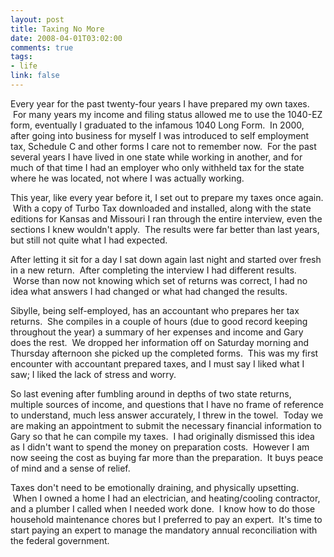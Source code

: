 ```yaml
--- 
layout: post
title: Taxing No More
date: 2008-04-01T03:02:00
comments: true
tags:
- life
link: false
---
```

Every year for the past twenty-four years I have prepared my own taxes.  For many years my income and filing status allowed me to use the 1040-EZ form, eventually I graduated to the infamous 1040 Long Form.  In 2000, after going into business for myself I was introduced to self employment tax, Schedule C and other forms I care not to remember now.  For the past several years I have lived in one state while working in another, and for much of that time I had an employer who only withheld tax for the state where he was located, not where I was actually working.

This year, like every year before it, I set out to prepare my taxes once again.  With a copy of Turbo Tax downloaded and installed, along with the state editions for Kansas and Missouri I ran through the entire interview, even the sections I knew wouldn't apply.  The results were far better than last years, but still not quite what I had expected.

After letting it sit for a day I sat down again last night and started over fresh in a new return.  After completing the interview I had different results.  Worse than now not knowing which set of returns was correct, I had no idea what answers I had changed or what had changed the results.

Sibylle, being self-employed, has an accountant who prepares her tax returns.  She compiles in a couple of hours (due to good record keeping throughout the year) a summary of her expenses and income and Gary does the rest.  We dropped her information off on Saturday morning and Thursday afternoon she picked up the completed forms.  This was my first encounter with accountant prepared taxes, and I must say I liked what I saw; I liked the lack of stress and worry.

So last evening after fumbling around in depths of two state returns, multiple sources of income, and questions that I have no frame of reference to understand, much less answer accurately, I threw in the towel.  Today we are making an appointment to submit the necessary financial information to Gary so that he can compile my taxes.  I had originally dismissed this idea as I didn't want to spend the money on preparation costs.  However I am now seeing the cost as buying far more than the preparation.  It buys peace of mind and a sense of relief.

Taxes don't need to be emotionally draining, and physically upsetting.  When I owned a home I had an electrician, and heating/cooling contractor, and a plumber I called when I needed work done.  I know how to do those household maintenance chores but I preferred to pay an expert.  It's time to start paying an expert to manage the mandatory annual reconciliation with the federal government. 
